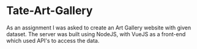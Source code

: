 # Tate-Art-Gallery

As an assignment I was asked to create an Art Gallery website with given dataset. The server was built using NodeJS, with VueJS as a front-end which used API's to access the data.
